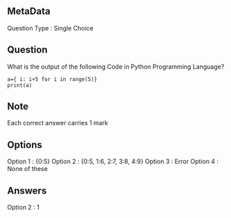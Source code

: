 ## MetaData
Question Type : Single Choice

## Question
What is the output of the following Code in Python Programming Language? 

    a={ i: i+5 for i in range(5)}
    print(a)

## Note
Each correct answer carries 1 mark

## Options
Option 1 : {0:5}
Option 2 : {0:5, 1:6, 2:7, 3:8, 4:9}
Option 3 : Error
Option 4 : None of these

## Answers
Option 2 : 1
